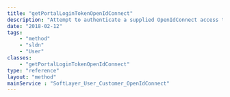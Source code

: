 ```yaml
---
title: "getPortalLoginTokenOpenIdConnect"
description: "Attempt to authenticate a supplied OpenIdConnect access token to the SoftLayer customer portal. If authentication is successful then the API returns a token containing the ID of the authenticated user and a hash key used by the SoftLayer customer portal to maintain authentication. "
date: "2018-02-12"
tags:
    - "method"
    - "sldn"
    - "User"
classes:
    - "getPortalLoginTokenOpenIdConnect"
type: "reference"
layout: "method"
mainService : "SoftLayer_User_Customer_OpenIdConnect"
---
```

